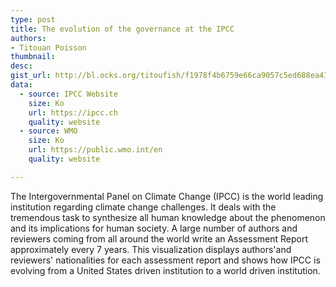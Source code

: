```yaml
---
type: post
title: The evolution of the governance at the IPCC
authors:
- Titouan Poisson
thumbnail:
desc:
gist_url: http://bl.ocks.org/titoufish/f1978f4b6759e66ca9057c5ed688ea41
data:
  - source: IPCC Website
    size: Ko
    url: https://ipcc.ch
    quality: website
  - source: WMO
    size: Ko
    url: https://public.wmo.int/en
    quality: website

---
```


The Intergovernmental Panel on Climate Change (IPCC) is the world leading institution regarding climate change challenges. It deals with the tremendous task to synthesize all human knowledge about the phenomenon and its implications for human society. A large number of authors and reviewers coming from all around the world write an Assessment Report approximately every 7 years. This visualization displays authors'and reviewers' nationalities for each assessment report and shows how IPCC is evolving from a United States driven institution to a world driven institution.
